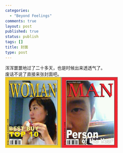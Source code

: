 ```yaml
--- 
categories: 
  - "Beyond Feelings"
comments: true
layout: post
published: true
status: publish
tags: []
title: 封面
type: post
---
```

<div id="msgcns!5F971C000415D85F!426" class="bvMsg">
<div>浑浑噩噩地过了二十多天，也是时候出来透透气了。</div>
<div>废话不说了直接来张封面吧。</div>
<div>
<img style="width:363px;height:228px;" src="/images/blog/2006-06-01-feng-mian-0.jpg" border="0">
</div>
</div>
